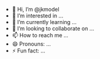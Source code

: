 - 👋 Hi, I’m @jkmodel
- 👀 I’m interested in ...
- 🌱 I’m currently learning ...
- 💞️ I’m looking to collaborate on ...
- 📫 How to reach me ...
- 😄 Pronouns: ...
- ⚡ Fun fact: ...

<!---
jkmodel/jkmodel is a ✨ special ✨ repository because its `README.md` (this file) appears on your GitHub profile.
You can click the Preview link to take a look at your changes.
--->
